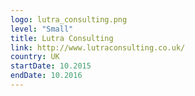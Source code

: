 ```yaml
---
logo: lutra_consulting.png
level: "Small"
title: Lutra Consulting
link: http://www.lutraconsulting.co.uk/
country: UK
startDate: 10.2015
endDate: 10.2016
---
```

